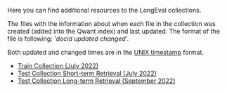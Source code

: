 Here you can find additional resources to the LongEval collections.

The files with the information about when each file in the collection was created (added into the Qwant index) and last updated. The format of the file is following:
'*docid updated changed*'.

Both updated and changed times are in the [UNIX timestamp](https://www.unixtimestamp.com/) format.

- [Train Collection (July 2022)](https://github.com/clef-longeval/IR-Participants/blob/552b5992cf6476338cbbf3ff73aee08329133a77/Data/doc-time-06-train.zip)
- [Test Collection Short-term Retrieval (July 2022)](https://github.com/clef-longeval/IR-Participants/blob/552b5992cf6476338cbbf3ff73aee08329133a77/Data/doc-time-07-test-a-short.zip)
- [Test Collection Long-term Retrieval (September 2022)](https://github.com/clef-longeval/IR-Participants/blob/552b5992cf6476338cbbf3ff73aee08329133a77/Data/doc-time-09-test-b-short.zip)
